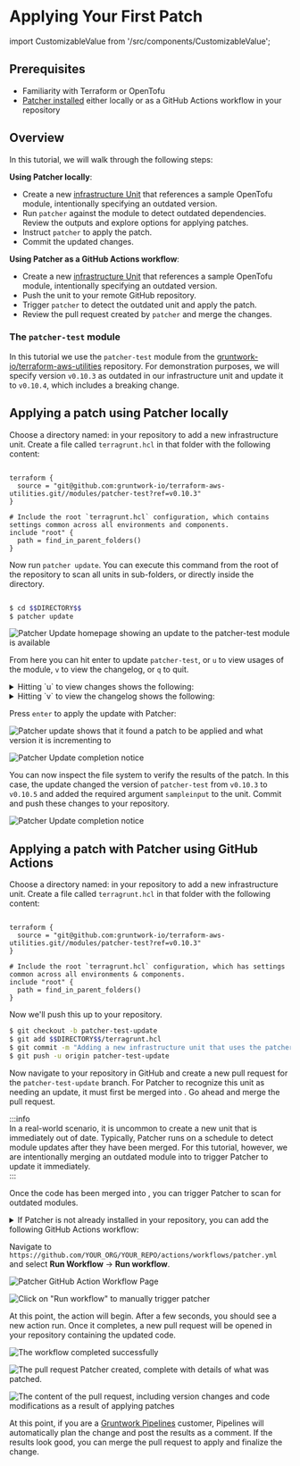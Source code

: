 # Applying Your First Patch
import CustomizableValue from '/src/components/CustomizableValue';

## Prerequisites
* Familiarity with Terraform or OpenTofu  
* [Patcher installed](/2.0/docs/patcher/installation/) either locally or as a GitHub Actions workflow in your repository  

## Overview

In this tutorial, we will walk through the following steps:  

**Using Patcher locally**:
* Create a new [infrastructure Unit](https://terragrunt.gruntwork.io/docs/getting-started/terminology/#unit) that references a sample OpenTofu module, intentionally specifying an outdated version.  
* Run `patcher` against the module to detect outdated dependencies. Review the outputs and explore options for applying patches.
* Instruct `patcher` to apply the patch.  
* Commit the updated changes.  

**Using Patcher as a GitHub Actions workflow**:
* Create a new [infrastructure Unit](https://terragrunt.gruntwork.io/docs/getting-started/terminology/#unit) that references a sample OpenTofu module, intentionally specifying an outdated version.  
* Push the unit to your remote GitHub repository.  
* Trigger `patcher` to detect the outdated unit and apply the patch.  
* Review the pull request created by `patcher` and merge the changes. 

### The `patcher-test` module
In this tutorial we use the `patcher-test` module from the [gruntwork-io/terraform-aws-utilities](https://github.com/gruntwork-io/terraform-aws-utilities) repository. For demonstration purposes, we will specify version `v0.10.3` as outdated in our infrastructure unit and update it to `v0.10.4`, which includes a breaking change.  


## Applying a patch using Patcher locally

Choose a directory named: <CustomizableValue id="DIRECTORY" /> in your repository to add a new infrastructure unit. Create a file called `terragrunt.hcl` in that folder with the following content:  

```hcl title="$$DIRECTORY$$/terragrunt.hcl"

terraform {
  source = "git@github.com:gruntwork-io/terraform-aws-utilities.git//modules/patcher-test?ref=v0.10.3"
}

# Include the root `terragrunt.hcl` configuration, which contains settings common across all environments and components.  
include "root" {  
  path = find_in_parent_folders()  
}
```

Now run `patcher update`. You can execute this command from the root of the repository to scan all units in sub-folders, or directly inside the <CustomizableValue id="DIRECTORY" /> directory.  

```bash

$ cd $$DIRECTORY$$
$ patcher update
```


![Patcher Update homepage showing an update to the patcher-test module is available](/img/patcher/tutorials/patcher_update_preview.png)

From here you can hit enter to update `patcher-test`, or `u` to view usages of the module, `v` to view the changelog, or `q` to quit.

<details>
<summary>Hitting `u` to view changes shows the following:</summary>

![The changes page shows every unit that uses the module, and what the most recent version it](/img/patcher/tutorials/patcher_update_usages.png)
</details>

<details>
<summary>Hitting `v` to view the changelog shows the following:</summary>

![The changelog page shows the changelog directly from the upstream module](/img/patcher/tutorials/patcher_update_changelog.png)
</details>

Press `enter` to apply the update with Patcher:

![Patcher update shows that it found a patch to be applied and what version it is incrementing to](/img/patcher/tutorials/patcher_update_in_progress.png)

![Patcher Update completion notice](/img/patcher/tutorials/patcher_update_complete.png)

<!-- spell-checker: disable -->  
You can now inspect the file system to verify the results of the patch. In this case, the update changed the version of `patcher-test` from `v0.10.3` to `v0.10.5` and added the required argument `sampleinput` to the unit. Commit and push these changes to your repository.  
<!-- spell-checker: enable -->  

![Patcher Update completion notice](/img/patcher/tutorials/patcher_update_results.png)  

## Applying a patch with Patcher using GitHub Actions  

Choose a directory named: <CustomizableValue id="DIRECTORY" /> in your repository to add a new infrastructure unit. Create a file called `terragrunt.hcl` in that folder with the following content:   
 
```hcl title="$$DIRECTORY$$/terragrunt.hcl"

terraform {
  source = "git@github.com:gruntwork-io/terraform-aws-utilities.git//modules/patcher-test?ref=v0.10.3"
}

# Include the root `terragrunt.hcl` configuration, which has settings common across all environments & components.
include "root" {
  path = find_in_parent_folders()
}
```

Now we'll push this up to your repository.

```bash
$ git checkout -b patcher-test-update
$ git add $$DIRECTORY$$/terragrunt.hcl
$ git commit -m "Adding a new infrastructure unit that uses the patcher-test module"
$ git push -u origin patcher-test-update

```

Now navigate to your repository in GitHub and create a new pull request for the `patcher-test-update` branch. For Patcher to recognize this unit as needing an update, it must first be merged into <CustomizableValue id='main' />. Go ahead and merge the pull request.

:::info  
In a real-world scenario, it is uncommon to create a new unit that is immediately out of date. Typically, Patcher runs on a schedule to detect module updates after they have been merged. For this tutorial, however, we are intentionally merging an outdated module into <CustomizableValue id='main' /> to trigger Patcher to update it immediately.  
:::

Once the code has been merged into <CustomizableValue id='main' />, you can trigger Patcher to scan for outdated modules.

<details>  
<summary>If Patcher is not already installed in your repository, you can add the following GitHub Actions workflow:</summary>  

```yaml title=".github/workflows/patcher.yml"

name: Patcher - Update Dependencies

on:
  pull_request_target:
    types:
      - closed
    branches:
      - $$main$$
  workflow_dispatch:

permissions:
  contents: write

jobs:
  update:
    runs-on: ubuntu-latest
    steps:
      - uses: actions/checkout@v4

      - uses: gruntwork-io/patcher-action@v2
        with:
          # If you're not sure what token to use here, reach out to Gruntwork support for guidance.
          github_token: ${{ secrets.GRUNTWORK_TOKEN }}
          pull_request_branch: patcher/update-dependencies
          pull_request_title: "Patcher: Update dependencies"
          spec_file: ""
```
</details>

Navigate to `https://github.com/YOUR_ORG/YOUR_REPO/actions/workflows/patcher.yml` and select **Run Workflow** -> **Run workflow**.  

![Patcher GitHub Action Workflow Page](/img/patcher/tutorials/patcher_gh_update_action_page.png)  

![Click on "Run workflow" to manually trigger patcher](/img/patcher/tutorials/patcher_gh_update_action_button.png)  

At this point, the action will begin. After a few seconds, you should see a new action run. Once it completes, a new pull request will be opened in your repository containing the updated code.  

![The workflow completed successfully](/img/patcher/tutorials/patcher_gh_update_action_complete.png)  

![The pull request Patcher created, complete with details of what was patched.](/img/patcher/tutorials/patcher_gh_update_action_pr.png)  

![The content of the pull request, including version changes and code modifications as a result of applying patches](/img/patcher/tutorials/patcher_gh_update_action_pr_diff.png)  

At this point, if you are a [Gruntwork Pipelines](/2.0/docs/pipelines/concepts/overview) customer, Pipelines will automatically plan the change and post the results as a comment. If the results look good, you can merge the pull request to apply and finalize the change.  
